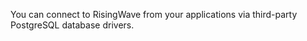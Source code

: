 You can connect to RisingWave from your applications via third-party PostgreSQL database drivers. 

